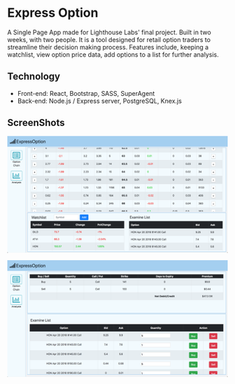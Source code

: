 # Express Option

A Single Page App made for Lighthouse Labs' final project. Built in two weeks, with two people. It is a tool designed for retail option traders to streamline their decision making process. Features include, keeping a watchlist, view option price data, add options to a list for further analysis.

## Technology

- Front-end: React, Bootstrap, SASS, SuperAgent
- Back-end: Node.js / Express server, PostgreSQL, Knex.js

## ScreenShots

!["Screenshot of option chain page"](https://github.com/hli30/WebDev_FinalProj/blob/dev/docs/OptionChainView.png)

!["screenshot of analysis page"](https://github.com/hli30/WebDev_FinalProj/blob/dev/docs/AnalysisView.png)
